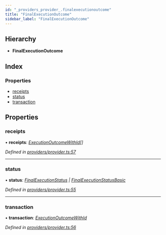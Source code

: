 ```yaml
---
id: "_providers_provider_.finalexecutionoutcome"
title: "FinalExecutionOutcome"
sidebar_label: "FinalExecutionOutcome"
---
```


## Hierarchy

* **FinalExecutionOutcome**

## Index

### Properties

* [receipts](_providers_provider_.finalexecutionoutcome.md#receipts)
* [status](_providers_provider_.finalexecutionoutcome.md#status)
* [transaction](_providers_provider_.finalexecutionoutcome.md#transaction)

## Properties

###  receipts

• **receipts**: *[ExecutionOutcomeWithId](_providers_provider_.executionoutcomewithid.md)[]*

*Defined in [providers/provider.ts:57](https://github.com/nearprotocol/nearlib/blob/be6b150/src.ts/providers/provider.ts#L57)*

___

###  status

• **status**: *[FinalExecutionStatus](../classes/_providers_provider_.finalexecutionstatus.md) | [FinalExecutionStatusBasic](../enums/_providers_provider_.finalexecutionstatusbasic.md)*

*Defined in [providers/provider.ts:55](https://github.com/nearprotocol/nearlib/blob/be6b150/src.ts/providers/provider.ts#L55)*

___

###  transaction

• **transaction**: *[ExecutionOutcomeWithId](_providers_provider_.executionoutcomewithid.md)*

*Defined in [providers/provider.ts:56](https://github.com/nearprotocol/nearlib/blob/be6b150/src.ts/providers/provider.ts#L56)*
